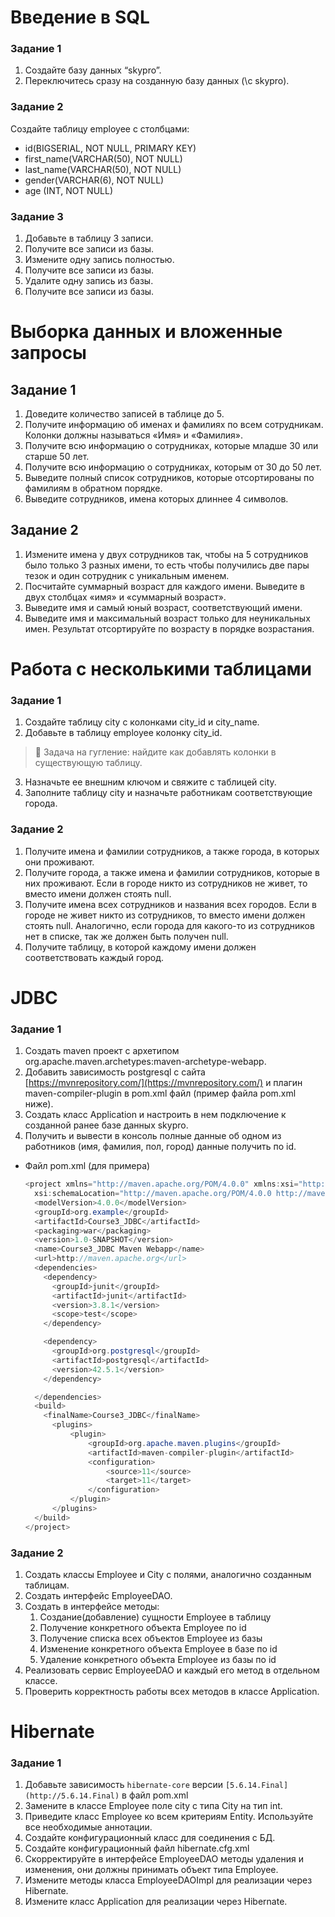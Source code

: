 # Введение в SQL

### Задание 1

1. Создайте базу данных “skypro”.
2. Переключитесь сразу на созданную базу данных (\c skypro).

### Задание 2

Создайте таблицу employee с столбцами:

- id(BIGSERIAL, NOT NULL, PRIMARY KEY)
- first_name(VARCHAR(50), NOT NULL)
- last_name(VARCHAR(50), NOT NULL)
- gender(VARCHAR(6), NOT NULL)
- age (INT, NOT NULL)

### Задание 3

1. Добавьте в таблицу 3 записи.
2. Получите все записи из базы.
3. Измените одну запись полностью.
4. Получите все записи из базы.
5. Удалите одну запись из базы.
6. Получите все записи из базы.


# Выборка данных и вложенные запросы

## Задание 1

1. Доведите количество записей в таблице до 5.
2. Получите информацию об именах и фамилиях по всем сотрудникам. Колонки должны называться «Имя» и «Фамилия».
3. Получите всю информацию о сотрудниках, которые младше 30 или старше 50 лет.
4. Получите всю информацию о сотрудниках, которым от 30 до 50 лет.
5. Выведите полный список сотрудников, которые отсортированы по фамилиям в обратном порядке.
6. Выведите сотрудников, имена которых длиннее 4 символов.

## Задание 2

1. Измените имена у двух сотрудников так, чтобы на 5 сотрудников было только 3 разных имени, то есть чтобы получились две пары тезок и один сотрудник с уникальным именем.
2. Посчитайте суммарный возраст для каждого имени. Выведите в двух столбцах «имя» и «суммарный возраст».
3. Выведите имя и самый юный возраст, соответствующий имени.
4. Выведите имя и максимальный возраст только для неуникальных имен. Результат отсортируйте по возрасту в порядке возрастания.


# Работа с несколькими таблицами

### Задание 1

1. Создайте таблицу city с колонками city_id и city_name.
2. Добавьте в таблицу employee колонку city_id.
> 🧐 Задача на гугление: найдите как добавлять колонки в существующую таблицу.
3. Назначьте ее внешним ключом и свяжите с таблицей city.
4. Заполните таблицу city и назначьте работникам соответствующие города.

### Задание 2

1. Получите имена и фамилии сотрудников, а также города, в которых они проживают.
2. Получите города, а также имена и фамилии сотрудников, которые в них проживают. Если в городе никто из сотрудников не живет, то вместо имени должен стоять null.
3. Получите имена всех сотрудников и названия всех городов. Если в городе не живет никто из сотрудников, то вместо имени должен стоять null. Аналогично, если города для какого-то из сотрудников нет в списке, так же должен быть получен null.
4. Получите таблицу, в которой каждому имени должен соответствовать каждый город.


# JDBC

### Задание 1

1. Создать maven проект с архетипом org.apache.maven.archetypes:maven-archetype-webapp.
2. Добавить зависимость postgresql с сайта [https://mvnrepository.com/](https://mvnrepository.com/) и плагин maven-compiler-plugin в pom.xml файл (пример файла pom.xml ниже).
3. Создать класс Application и настроить в нем подключение к созданной ранее базе данных skypro.
4. Получить и вывести в консоль полные данные об одном из работников (имя, фамилия, пол, город) данные получить по id.
- Файл pom.xml (для примера)


    ```java
    <project xmlns="http://maven.apache.org/POM/4.0.0" xmlns:xsi="http://www.w3.org/2001/XMLSchema-instance"
      xsi:schemaLocation="http://maven.apache.org/POM/4.0.0 http://maven.apache.org/maven-v4_0_0.xsd">
      <modelVersion>4.0.0</modelVersion>
      <groupId>org.example</groupId>
      <artifactId>Course3_JDBC</artifactId>
      <packaging>war</packaging>
      <version>1.0-SNAPSHOT</version>
      <name>Course3_JDBC Maven Webapp</name>
      <url>http://maven.apache.org</url>
      <dependencies>
        <dependency>
          <groupId>junit</groupId>
          <artifactId>junit</artifactId>
          <version>3.8.1</version>
          <scope>test</scope>
        </dependency>
    
        <dependency>
          <groupId>org.postgresql</groupId>
          <artifactId>postgresql</artifactId>
          <version>42.5.1</version>
        </dependency>
    
      </dependencies>
      <build>
        <finalName>Course3_JDBC</finalName>
          <plugins>
              <plugin>
                  <groupId>org.apache.maven.plugins</groupId>
                  <artifactId>maven-compiler-plugin</artifactId>
                  <configuration>
                      <source>11</source>
                      <target>11</target>
                  </configuration>
              </plugin>
          </plugins>
      </build>
    </project>
    ```


### **Задание 2**

1. Создать классы Employee и City с полями, аналогично созданным таблицам.
2. Создать интерфейс EmployeeDAO.
3. Создать в интерфейсе методы:
    1. Создание(добавление) сущности Employee в таблицу
    2. Получение конкретного объекта Employee по id
    3. Получение списка всех объектов Employee из базы
    4. Изменение конкретного объекта Employee в базе по id
    5. Удаление конкретного объекта Employee из базы по id
4. Реализовать сервис EmployeeDAO и каждый его метод в отдельном классе.
5. Проверить корректность работы всех методов в классе Application.


# Hibernate
### Задание 1

1. Добавьте зависимость `hibernate-core` версии `[5.6.14.Final](http://5.6.14.Final)` в файл pom.xml
2. Замените в классе Employee поле city с типа City на тип int.
3. Приведите класс Employee ко всем критериям Entity. Используйте все необходимые аннотации.
4. Создайте конфигурационный класс для соединения с БД.
5. Создайте конфигурационный файл hibernate.cfg.xml
6. Скорректируйте в интерфейсе EmployeeDAO методы удаления и изменения, они должны принимать объект типа Employee.
7. Измените методы класса EmployeeDAOImpl для реализации через Hibernate.
8. Измените класс Application для реализации через Hibernate.

